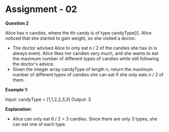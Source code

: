 # **Assignment - 02**
**Question 2**

Alice has n candies, where the ith candy is of type candyType[i]. Alice noticed that she started to gain weight, so she visited a doctor. 
- The doctor advised Alice to only eat n / 2 of the candies she has (n is always even). Alice likes her candies very much, and she wants to eat the maximum number of different types of candies while still following the doctor's advice. 
- Given the integer array candyType of length n, return the maximum number of different types of candies she can eat if she only eats n / 2 of them.

**Example 1:**

Input: candyType = [1,1,2,2,3,3]
Output: 3

**Explanation**: 
- Alice can only eat 6 / 2 = 3 candies. Since there are only 3 types, she can eat one of each type.
